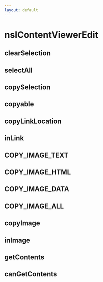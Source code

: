 ```yaml
---
layout: default
---
```


# nsIContentViewerEdit #

## clearSelection ##

## selectAll ##

## copySelection ##

## copyable ##

## copyLinkLocation ##

## inLink ##

## COPY_IMAGE_TEXT ##

## COPY_IMAGE_HTML ##

## COPY_IMAGE_DATA ##

## COPY_IMAGE_ALL ##

## copyImage ##

## inImage ##

## getContents ##

## canGetContents ##
